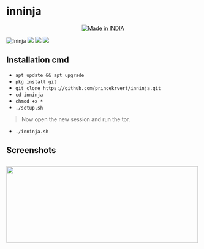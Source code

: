 # inninja

<p align="center">
<a href="https://is.gd/UQreTd"><img title="Made in INDIA" src="https://img.shields.io/badge/MADE%20IN-INDIA-SCRIPT?colorA=%23ff8100&colorB=%23017e40&colorC=%23ff0000&style=for-the-badge"></a>
</p>
<img src="https://user-images.githubusercontent.com/56459297/138856105-5cf9d66d-c7b2-445f-88e6-565889df0a85.jpg" alt="Ininja">
<a href="https://img.shields.io/badge/PRINCE-KUMAR-green" ><img  src="https://img.shields.io/badge/PRINCE-KUMAR-green"></a>  <a href="#" ><img  src="https://img.shields.io/badge/MAN-MIND-red"></a>  <a href="#"><img src="https://img.shields.io/badge/MADE%20WITH%20-BASH-yellow"></a></p>
<h2> Installation cmd </h2>

* `apt update && apt upgrade`
* `pkg install git`
* `git clone https://github.com/princekrvert/inninja.git `
* `cd inninja`
* `chmod +x *`
* `./setup.sh`
> Now open the new session and run the tor.
* `./inninja.sh`

<h2> Screenshots <h2>
 <img src="https://user-images.githubusercontent.com/56459297/138916441-dadb1b65-0366-4e4d-a3df-124f57ae034c.jpg" height="200px" width="500px">



